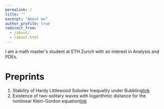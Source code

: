 ```yaml
---
permalink: /
title: ""
excerpt: "About me"
author_profile: true
redirect_from: 
  - /about/
  - /about.html
---
```

I am a math master's student at ETH Zurich with an interest in Analysis and PDEs.

Preprints
===
1. Stability of Hardy Littlewood Sobolev Inequality under Bubbling[link](https://arxiv.org/abs/2109.12610)
2.  Existence of two-solitary waves with logarithmic distance for the nonlinear Klein-Gordon equation[link](https://arxiv.org/abs/2010.04852)